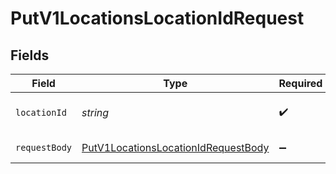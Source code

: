 # PutV1LocationsLocationIdRequest


## Fields

| Field                                                                                                 | Type                                                                                                  | Required                                                                                              | Description                                                                                           |
| ----------------------------------------------------------------------------------------------------- | ----------------------------------------------------------------------------------------------------- | ----------------------------------------------------------------------------------------------------- | ----------------------------------------------------------------------------------------------------- |
| `locationId`                                                                                          | *string*                                                                                              | :heavy_check_mark:                                                                                    | The UUID of the location                                                                              |
| `requestBody`                                                                                         | [PutV1LocationsLocationIdRequestBody](../../models/operations/putv1locationslocationidrequestbody.md) | :heavy_minus_sign:                                                                                    | Update a location                                                                                     |